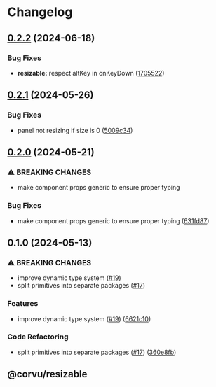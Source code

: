 # Changelog

## [0.2.2](https://github.com/corvudev/corvu/compare/@corvu/resizable@0.2.1...@corvu/resizable@0.2.2) (2024-06-18)


### Bug Fixes

* **resizable:** respect altKey in onKeyDown ([1705522](https://github.com/corvudev/corvu/commit/1705522653457cae4b6181d9d17e10d33872e64c))

## [0.2.1](https://github.com/corvudev/corvu/compare/@corvu/resizable@0.2.0...@corvu/resizable@0.2.1) (2024-05-26)


### Bug Fixes

* panel not resizing if size is 0 ([5009c34](https://github.com/corvudev/corvu/commit/5009c34489bfc62ecf1967d85f19ae271a491d6e))

## [0.2.0](https://github.com/corvudev/corvu/compare/@corvu/resizable@0.1.0...@corvu/resizable@0.2.0) (2024-05-21)


### ⚠ BREAKING CHANGES

* make component props generic to ensure proper typing

### Bug Fixes

* make component props generic to ensure proper typing ([631fd87](https://github.com/corvudev/corvu/commit/631fd87b7175663404a569b793bc9a474eb6a2f0))

## 0.1.0 (2024-05-13)


### ⚠ BREAKING CHANGES

* improve dynamic type system ([#19](https://github.com/corvudev/corvu/issues/19))
* split primitives into separate packages ([#17](https://github.com/corvudev/corvu/issues/17))

### Features

* improve dynamic type system ([#19](https://github.com/corvudev/corvu/issues/19)) ([6621c10](https://github.com/corvudev/corvu/commit/6621c10abb4d6c740c6f489502bd9a6e4d4a2fa2))


### Code Refactoring

* split primitives into separate packages ([#17](https://github.com/corvudev/corvu/issues/17)) ([360e8fb](https://github.com/corvudev/corvu/commit/360e8fb040c54ebd542dc244a5e10a7784e4388b))

## @corvu/resizable
